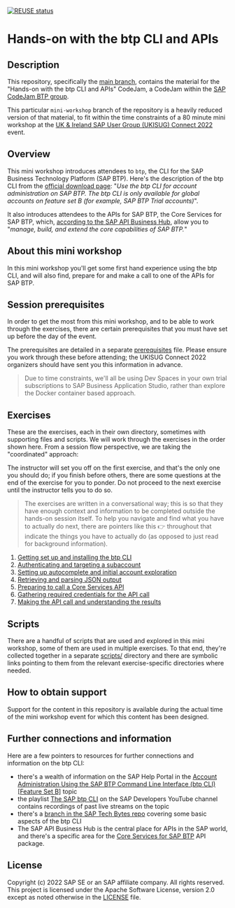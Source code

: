 [![REUSE status](https://api.reuse.software/badge/github.com/SAP-samples/cloud-btp-cli-api-codejam)](https://api.reuse.software/info/github.com/SAP-samples/cloud-btp-cli-api-codejam)

# Hands-on with the btp CLI and APIs

## Description

This repository, specifically the [main branch](https://github.com/SAP-samples/cloud-btp-cli-api-codejam), contains the material for the "Hands-on with the btp CLI and APIs" CodeJam, a CodeJam within the [SAP CodeJam BTP group](https://groups.community.sap.com/t5/sap-codejam-btp/gh-p/codejam-btp).

This particular `mini-workshop` branch of the repository is a heavily reduced version of that material, to fit within the time constraints of a 80 minute mini workshop at the [UK & Ireland SAP User Group (UKISUG) Connect 2022](https://eu.eventscloud.com/ehome/ukisugconnect2022/200545487/) event.

## Overview

This mini workshop introduces attendees to `btp`, the CLI for the SAP Business Technology Platform (SAP BTP). Here's the description of the btp CLI from the [official download page](https://tools.hana.ondemand.com/#cloud): "_Use the btp CLI for account administration on SAP BTP. The btp CLI is only available for global accounts on feature set B (for example, SAP BTP Trial accounts)_".

It also introduces attendees to the APIs for SAP BTP, the Core Services for SAP BTP, which, [according to the SAP API Business Hub](https://api.sap.com/package/SAPCloudPlatformCoreServices/rest), allow you to "_manage, build, and extend the core capabilities of SAP BTP._"

## About this mini workshop

In this mini workshop you'll get some first hand experience using the btp CLI, and will also find, prepare for and make a call to one of the APIs for SAP BTP.

## Session prerequisites

In order to get the most from this mini workshop, and to be able to work through the exercises, there are certain prerequisites that you must have set up before the day of the event.

The prerequisites are detailed in a separate [prerequisites](prerequisites.md) file. Please ensure you work through these before attending; the UKISUG Connect 2022 organizers should have sent you this information in advance. 

> Due to time constraints, we'll all be using Dev Spaces in your own trial subscriptions to SAP Business Application Studio, rather than explore the Docker container based approach.

## Exercises

These are the exercises, each in their own directory, sometimes with supporting files and scripts. We will work through the exercises in the order shown here. From a session flow perspective, we are taking the "coordinated" approach:

The instructor will set you off on the first exercise, and that's the only one you should do; if you finish before others, there are some questions at the end of the exercise for you to ponder. Do not proceed to the next exercise until the instructor tells you to do so.

> The exercises are written in a conversational way; this is so that they have enough context and information to be completed outside the hands-on session itself. To help you navigate and find what you have to actually do next, there are pointers like this 👉 throughout that indicate the things you have to actually do (as opposed to just read for background information).

1. [Getting set up and installing the btp CLI](exercises/01-installing/README.md)
1. [Authenticating and targeting a subaccount](exercises/02-authenticating-and-configuration/README.md)
1. [Setting up autocomplete and initial account exploration](exercises/03-autocomplete-and-exploration/README.md)
1. [Retrieving and parsing JSON output](exercises/04-retrieving-parsing-json-output/README.md)
1. [Preparing to call a Core Services API](exercises/05-core-services-api-prep/README.md)
1. [Gathering required credentials for the API call](exercises/06-core-services-api-creds/README.md)
1. [Making the API call and understanding the results](exercises/07-core-services-api-call/README.md)

## Scripts

There are a handful of scripts that are used and explored in this mini workshop, some of them are used in multiple exercises. To that end, they're collected together in a separate [scripts/](scripts/) directory and there are symbolic links pointing to them from the relevant exercise-specific directories where needed.

## How to obtain support

Support for the content in this repository is available during the actual time of the mini workshop event for which this content has been designed.

## Further connections and information

Here are a few pointers to resources for further connections and information on the btp CLI:

* there's a wealth of information on the SAP Help Portal in the [Account Administration Using the SAP BTP Command Line Interface (btp CLI) [Feature Set B]](https://help.sap.com/products/BTP/65de2977205c403bbc107264b8eccf4b/7c6df2db6332419ea7a862191525377c.html?locale=en-US&version=Cloud) topic
* the playlist [The SAP btp CLI](https://www.youtube.com/playlist?list=PL6RpkC85SLQDXx827kdjKc6HRvdMRZ8P5) on the SAP Developers YouTube channel contains recordings of past live streams on the topic
* there's a [branch in the SAP Tech Bytes repo](https://github.com/SAP-samples/sap-tech-bytes/tree/2021-09-01-btp-cli) covering some basic aspects of the btp CLI
* The SAP API Business Hub is the central place for APIs in the SAP world, and there's a specific area for the [Core Services for SAP BTP](https://api.sap.com/package/SAPCloudPlatformCoreServices/rest) API package.

## License

Copyright (c) 2022 SAP SE or an SAP affiliate company. All rights reserved. This project is licensed under the Apache Software License, version 2.0 except as noted otherwise in the [LICENSE](LICENSES/Apache-2.0.txt) file.
